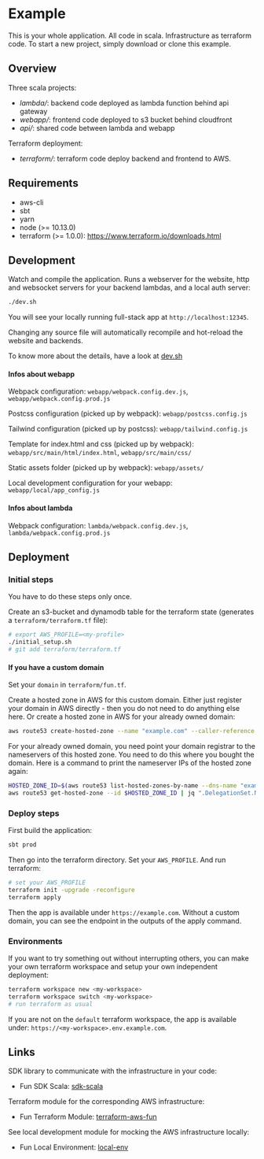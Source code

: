 # Example

This is your whole application. All code in scala. Infrastructure as terraform code. To start a new project, simply download or clone this example.

## Overview

Three scala projects:
- *lambda/*: backend code deployed as lambda function behind api gateway
- *webapp/*: frontend code deployed to s3 bucket behind cloudfront
- *api/*: shared code between lambda and webapp

Terraform deployment:
- *terraform/*: terraform code deploy backend and frontend to AWS.

## Requirements

- aws-cli
- sbt
- yarn
- node (>= 10.13.0)
- terraform (>= 1.0.0): https://www.terraform.io/downloads.html

## Development

Watch and compile the application. Runs a webserver for the website, http and websocket servers for your backend lambdas, and a local auth server:
```sh
./dev.sh
```

You will see your locally running full-stack app at `http://localhost:12345`.

Changing any source file will automatically recompile and hot-reload the website and backends.

To know more about the details, have a look at [dev.sh](dev.sh)

#### Infos about webapp

Webpack configuration: `webapp/webpack.config.dev.js`, `webapp/webpack.config.prod.js`

Postcss configuration (picked up by webpack): `webapp/postcss.config.js`

Tailwind configuration (picked up by postcss): `webapp/tailwind.config.js`

Template for index.html and css (picked up by webpack): `webapp/src/main/html/index.html`, `webapp/src/main/css/`

Static assets folder (picked up by webpack): `webapp/assets/`

Local development configuration for your webapp: `webapp/local/app_config.js`

#### Infos about lambda

Webpack configuration: `lambda/webpack.config.dev.js`, `lambda/webpack.config.prod.js`

## Deployment

### Initial steps

You have to do these steps only once.

Create an s3-bucket and dynamodb table for the terraform state (generates a `terraform/terraform.tf` file):

```sh
# export AWS_PROFILE=<my-profile>
./initial_setup.sh
# git add terraform/terraform.tf
```

#### If you have a custom domain

Set your `domain` in `terraform/fun.tf`.

Create a hosted zone in AWS for this custom domain.
Either just register your domain in AWS directly - then you do not need to do anything else here.
Or create a hosted zone in AWS for your already owned domain:

```sh
aws route53 create-hosted-zone --name "example.com" --caller-reference $(date +%s)
```

For your already owned domain, you need point your domain registrar to the nameservers of this hosted zone. You need to do this where you bought the domain. Here is a command to print the nameserver IPs of the hosted zone again:

```sh
HOSTED_ZONE_ID=$(aws route53 list-hosted-zones-by-name --dns-name "example.com" | jq -r ".HostedZones[0].Id")
aws route53 get-hosted-zone --id $HOSTED_ZONE_ID | jq ".DelegationSet.NameServers"
```

### Deploy steps

First build the application:

```sh
sbt prod
```

Then go into the terraform directory. Set your `AWS_PROFILE`. And run terraform:

```sh
# set your AWS_PROFILE
terraform init -upgrade -reconfigure
terraform apply
```

Then the app is available under `https://example.com`.
Without a custom domain, you can see the endpoint in the outputs of the apply command.

### Environments

If you want to try something out without interrupting others, you can make your own terraform workspace and setup your own independent deployment:

```sh
terraform workspace new <my-workspace>
terraform workspace switch <my-workspace>
# run terraform as usual
```

If you are not on the `default` terraform workspace, the app is available under: `https://<my-workspace>.env.example.com`.

## Links

SDK library to communicate with the infrastructure in your code:
- Fun SDK Scala: [sdk-scala](https://github.com/fun-stack/sdk-scala)

Terraform module for the corresponding AWS infrastructure:
- Fun Terraform Module: [terraform-aws-fun](https://github.com/fun-stack/terraform-aws-fun)

See local development module for mocking the AWS infrastructure locally:
- Fun Local Environment: [local-env](https://github.com/fun-stack/local-env)

